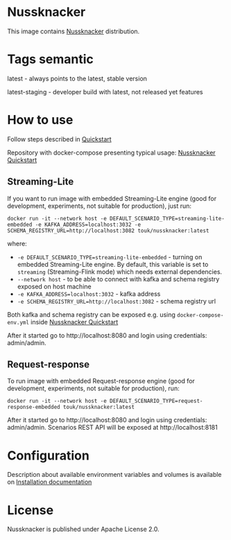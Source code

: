 # Nussknacker

This image contains [Nussknacker](http://nussknacker.io) distribution.

# Tags semantic

latest - always points to the latest, stable version

latest-staging - developer build with latest, not released yet features

# How to use

Follow steps described in [Quickstart](https://nussknacker.io/documentation/quickstart/docker)

Repository with docker-compose presenting typical usage: [Nussknacker Quickstart](https://github.com/TouK/nussknacker-quickstart)

## Streaming-Lite 

If you want to run image with embedded Streaming-Lite engine (good for development, experiments, not suitable for production), just run:
```
docker run -it --network host -e DEFAULT_SCENARIO_TYPE=streaming-lite-embedded -e KAFKA_ADDRESS=localhost:3032 -e SCHEMA_REGISTRY_URL=http://localhost:3082 touk/nussknacker:latest
```
where:
- `-e DEFAULT_SCENARIO_TYPE=streaming-lite-embedded` - turning on embedded Streaming-Lite engine. By default, this variable is set to `streaming` (Streaming-Flink mode) which needs external dependencies.
- `--network host` - to be able to connect with kafka and schema registry exposed on host machine
- `-e KAFKA_ADDRESS=localhost:3032` - kafka address
- `-e SCHEMA_REGISTRY_URL=http://localhost:3082` - schema registry url

Both kafka and schema registry can be exposed e.g. using `docker-compose-env.yml` inside [Nussknacker Quickstart](https://github.com/TouK/nussknacker-quickstart)

After it started go to http://localhost:8080 and login using credentials: admin/admin.

## Request-response

To run image with embedded Request-response engine (good for development, experiments, not suitable for production), run:
```
docker run -it --network host -e DEFAULT_SCENARIO_TYPE=request-response-embedded touk/nussknacker:latest
```
After it started go to http://localhost:8080 and login using credentials: admin/admin. 
Scenarios REST API will be exposed at http://localhost:8181



# Configuration

Description about available environment variables and volumes is available on [Installation documentation](https://nussknacker.io/documentation/docs/installation_configuration_guide/Installation)

# License

Nussknacker is published under Apache License 2.0.
